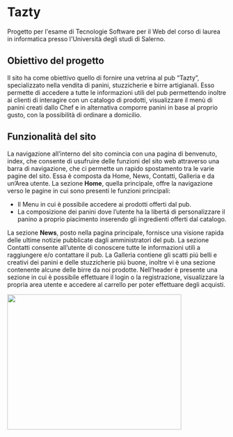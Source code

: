 # Tazty
Progetto per l'esame di Tecnologie Software per il Web del corso di laurea in informatica presso l'Università degli studi di Salerno.

<h2><b>Obiettivo del progetto</b></h2>
<p> Il sito ha come obiettivo quello di fornire una vetrina al pub “Tazty”, specializzato nella vendita di
panini, stuzzicherie e birre artigianali.
Esso permette di accedere a tutte le informazioni utili del pub permettendo inoltre ai clienti di
interagire con un catalogo di prodotti, visualizzare il menù di panini creati dallo Chef e in
alternativa comporre panini in base al proprio gusto, con la possibilità di ordinare a domicilio. </p>

<h2><b>Funzionalità del sito</b></h2>
<p> La navigazione all’interno del sito comincia con una pagina di benvenuto, index, che consente di
usufruire delle funzioni del sito web attraverso una barra di navigazione, che ci permette un rapido
spostamento tra le varie pagine del sito. Essa è composta da Home, News, Contatti, Galleria e da
un’Area utente.
La sezione <b>Home</b>, quella principale, offre la navigazione verso le pagine in cui sono presenti le
funzioni principali: </p>
<ul>
  <li>Il Menu in cui è possibile accedere ai prodotti offerti dal pub.
  <li>La composizione dei panini dove l’utente ha la libertá di personalizzare il panino a proprio
piacimento inserendo gli ingredienti offerti dal catalogo. </ul>
<p>La sezione <b>News</b>, posto nella pagina principale, fornisce una visione rapida delle ultime notizie
pubblicate dagli amministratori del pub.
La sezione Contatti consente all’utente di conoscere tutte le informazioni utili a raggiungere e/o
contattare il pub.
La Galleria contiene gli scatti piú belli e creativi dei panini e delle stuzzicherie piú buone, inoltre vi
è una sezione contenente alcune delle birre da noi prodotte.
Nell’header è presente una sezione in cui è possibile effettuare il login o la registrazione,
visualizzare la propria area utente e accedere al carrello per poter effettuare degli acquisti.</p>

<img src="https://github.com/yabokk/Tazty/blob/master/WebContent/images/logo2.png?raw=true" height=310px width=400px>
